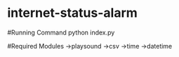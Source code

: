 # internet-status-alarm

#Running Command
python index.py

#Required Modules
->playsound
->csv
->time
->datetime
